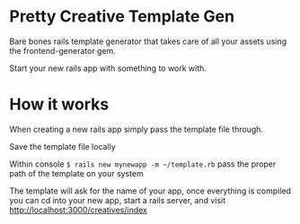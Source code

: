 # Pretty Creative Template Gen

Bare bones rails template generator that takes care of all your assets using the frontend-generator gem.

Start your new rails app with something to work with. 

# How it works
When creating a new rails app simply pass the template file through.

Save the template file locally

Within console `$ rails new mynewapp -m ~/template.rb`  pass the proper path of the template on your system

The template will ask for the name of your app, once everything is compiled you can cd into your new app, start a rails server, and visit [http://localhost:3000/creatives/index](http://localhost:3000/creatives/index)

